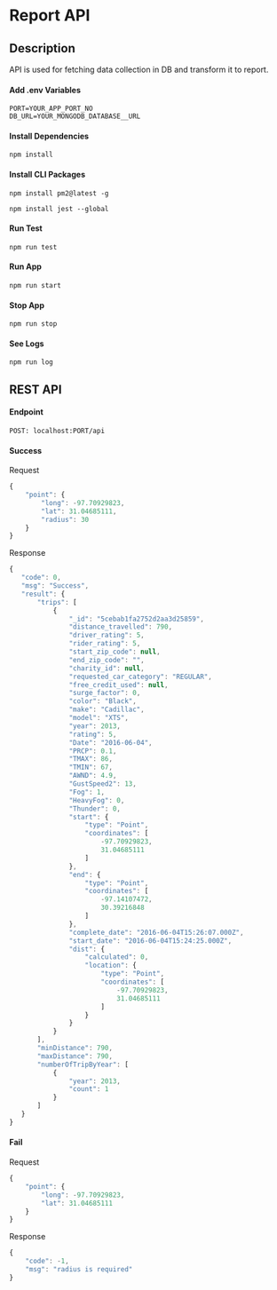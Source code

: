 # Report API

## Description
API is used for fetching data collection in DB and transform it to report.



#### Add .env Variables
```
PORT=YOUR_APP_PORT_NO
DB_URL=YOUR_MONGODB_DATABASE__URL
```

#### Install Dependencies
```
npm install
```

#### Install CLI Packages
```
npm install pm2@latest -g
```
```
npm install jest --global
```
#### Run Test
```
npm run test
```

#### Run App
```
npm run start
```

#### Stop App
```
npm run stop
```

#### See Logs
```
npm run log
```

## REST API

#### Endpoint
```
POST: localhost:PORT/api 
```

#### Success

Request
```javascript
{
    "point": {
        "long": -97.70929823,
        "lat": 31.04685111,
        "radius": 30
    }
}
```
Response
 ```javascript
 {
    "code": 0,
    "msg": "Success",
    "result": {
        "trips": [
            {
                "_id": "5cebab1fa2752d2aa3d25859",
                "distance_travelled": 790,
                "driver_rating": 5,
                "rider_rating": 5,
                "start_zip_code": null,
                "end_zip_code": "",
                "charity_id": null,
                "requested_car_category": "REGULAR",
                "free_credit_used": null,
                "surge_factor": 0,
                "color": "Black",
                "make": "Cadillac",
                "model": "XTS",
                "year": 2013,
                "rating": 5,
                "Date": "2016-06-04",
                "PRCP": 0.1,
                "TMAX": 86,
                "TMIN": 67,
                "AWND": 4.9,
                "GustSpeed2": 13,
                "Fog": 1,
                "HeavyFog": 0,
                "Thunder": 0,
                "start": {
                    "type": "Point",
                    "coordinates": [
                        -97.70929823,
                        31.04685111
                    ]
                },
                "end": {
                    "type": "Point",
                    "coordinates": [
                        -97.14107472,
                        30.39216848
                    ]
                },
                "complete_date": "2016-06-04T15:26:07.000Z",
                "start_date": "2016-06-04T15:24:25.000Z",
                "dist": {
                    "calculated": 0,
                    "location": {
                        "type": "Point",
                        "coordinates": [
                            -97.70929823,
                            31.04685111
                        ]
                    }
                }
            }
        ],
        "minDistance": 790,
        "maxDistance": 790,
        "numberOfTripByYear": [
            {
                "year": 2013,
                "count": 1
            }
        ]
    }
}
```

#### Fail

Request
```javascript
{
    "point": {
        "long": -97.70929823,
        "lat": 31.04685111
    }
}
```

Response
```javascript
{
    "code": -1,
    "msg": "radius is required"
}
```
